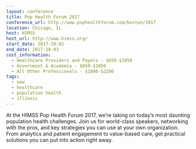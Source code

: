 ```yaml
---
layout: conference
title: Pop Health Forum 2017
conference_url: http://www.pophealthforum.com/boston/2017
location: Chicago, IL
host: HIMSS
host_url: http://www.himss.org/
start_date: 2017-10-02
end_date: 2017-10-03
cost_information:
  - Healthcare Providers and Payers - $650-$1050
  - Government & Academia - $650-$1050
  - All Other Professionals - $1800-$2200
tags:
  - new
  - healthcare
  - population health
  - illinois
---
```


At the HIMSS Pop Health Forum 2017, we’re taking on today’s most daunting population health challenges. Join us for world-class speakers, networking with the pros, and key strategies you can use at your own organization. From analytics and patient engagement to value-based care, get practical solutions you can put into action right away.

